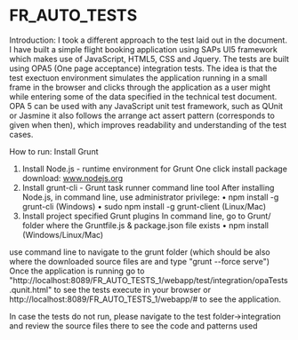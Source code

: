 #  FR_AUTO_TESTS
Introduction:
I took a different approach to the test laid out in the document.
I have built a simple flight booking application using SAPs UI5 framework which makes use of JavaScript, HTML5, CSS and Jquery.
The tests are built using OPA5 (One page acceptance) integration tests. The idea is that the test exectuon environment simulates the application running in a small frame in the browser and clicks through the application as a user might while entering some of the data specified in the technical test document.
OPA 5 can be used with any JavaScript unit test framework, such as QUnit or Jasmine it also follows the arrange act assert pattern (corresponds to given when then), which improves readability and understanding of the test cases.

How to run:
Install Grunt
1)	Install Node.js - runtime environment for Grunt
One click install package download:  www.nodejs.org
2)	Install grunt-cli - Grunt task runner command line tool
After installing Node.js, in command line, use administrator privilege:
•	npm install -g grunt-cli (Windows)
•	sudo npm install -g grunt-client (Linux/Mac)
3)	Install project specified Grunt plugins
In command line, go to Grunt/ folder where the Gruntfile.js & package.json file exists
•	npm install (Windows/Linux/Mac)

use command line to navigate to the grunt folder (which should be also where the downloaded source files are and type "grunt --force serve")
Once the application is running go to "http://localhost:8089/FR_AUTO_TESTS_1/webapp/test/integration/opaTests.qunit.html" to see the tests execute in your browser or http://localhost:8089/FR_AUTO_TESTS_1/webapp/# to see the application.

In case the tests do not run, please navigate to the test folder->integration and review the source files there to see the code and patterns used